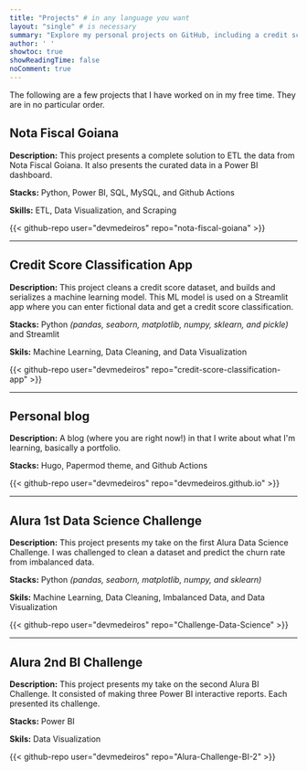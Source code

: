 ```yaml
---
title: "Projects" # in any language you want
layout: "single" # is necessary
summary: "Explore my personal projects on GitHub, including a credit score classification app, Nota Fiscal Goiana, and Alura's Business Intelligence challenge."
author: ' '
showtoc: true
showReadingTime: false
noComment: true
---
```


The following are a few projects that I have worked on in my free time. They are in no particular order.

## Nota Fiscal Goiana

**Description:** This project presents a complete solution to ETL the data from Nota Fiscal Goiana. It also presents the curated data in a Power BI dashboard.

**Stacks:** Python, Power BI, SQL, MySQL, and Github Actions

**Skills:** ETL, Data Visualization, and Scraping

{{< github-repo user="devmedeiros" repo="nota-fiscal-goiana" >}}

---

## Credit Score Classification App

**Description:** This project cleans a credit score dataset, and builds and serializes a machine learning model. This ML model is used on a Streamlit app where you can enter fictional data and get a credit score classification.

**Stacks:** Python _(pandas, seaborn, matplotlib, numpy, sklearn, and pickle)_ and Streamlit

**Skils:** Machine Learning, Data Cleaning, and Data Visualization

{{< github-repo user="devmedeiros" repo="credit-score-classification-app" >}}

---

## Personal blog

**Description:** A blog (where you are right now!) in that I write about what I'm learning, basically a portfolio.

**Stacks:** Hugo, Papermod theme, and Github Actions

{{< github-repo user="devmedeiros" repo="devmedeiros.github.io" >}}

---

## Alura 1st Data Science Challenge

**Description:** This project presents my take on the first Alura Data Science Challenge. I was challenged to clean a dataset and predict the churn rate from imbalanced data.

**Stacks:** Python _(pandas, seaborn, matplotlib, numpy, and sklearn)_

**Skils:** Machine Learning, Data Cleaning, Imbalanced Data, and Data Visualization

{{< github-repo user="devmedeiros" repo="Challenge-Data-Science" >}}

---

## Alura 2nd BI Challenge

**Description:** This project presents my take on the second Alura BI Challenge. It consisted of making three Power BI interactive reports. Each presented its challenge.

**Stacks:** Power BI

**Skils:** Data Visualization

{{< github-repo user="devmedeiros" repo="Alura-Challenge-BI-2" >}}
